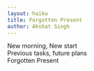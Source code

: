 ```yaml
---
layout: haiku
title: Forgotten Present
author: Akshat Singh
---
```


New morning, New start<br>
Previous tasks, future plans<br>
Forgotten Present<br>
